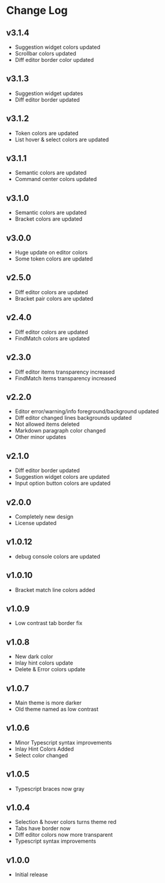# Change Log

## v3.1.4

- Suggestion widget colors updated
- Scrollbar colors updated
- Diff editor border color updated

## v3.1.3

- Suggestion widget updates
- Diff editor border updated

## v3.1.2

- Token colors are updated
- List hover & select colors are updated

## v3.1.1

- Semantic colors are updated
- Command center colors updated

## v3.1.0

- Semantic colors are updated
- Bracket colors are updated

## v3.0.0

- Huge update on editor colors
- Some token colors are updated

## v2.5.0

- Diff editor colors are updated
- Bracket pair colors are updated

## v2.4.0

- Diff editor colors are updated
- FindMatch colors are updated

## v2.3.0

- Diff editor items transparency increased
- FindMatch items transparency increased

## v2.2.0

- Editor error/warning/info foreground/background updated
- Diff editor changed lines backgrounds updated
- Not allowed items deleted
- Markdown paragraph color changed
- Other minor updates

## v2.1.0

- Diff editor border updated
- Suggestion widget colors are updated
- Input option button colors are updated

## v2.0.0

- Completely new design
- License updated

## v1.0.12

- debug console colors are updated

## v1.0.10

- Bracket match line colors added

## v1.0.9

- Low contrast tab border fix

## v1.0.8

- New dark color
- Inlay hint colors update
- Delete & Error colors update

## v1.0.7

- Main theme is more darker
- Old theme named as low contrast

## v1.0.6

- Minor Typescript syntax improvements
- Inlay Hint Colors Added
- Select color changed

## v1.0.5

- Typescript braces now gray

## v1.0.4

- Selection & hover colors turns theme red
- Tabs have border now
- Diff editor colors now more transparent
- Typescript syntax improvements

## v1.0.0

- Initial release
